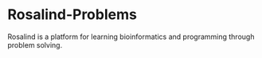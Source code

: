 # Rosalind-Problems
Rosalind is a platform for learning bioinformatics and programming through problem solving.
